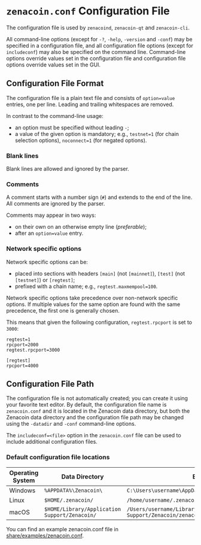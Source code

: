 # `zenacoin.conf` Configuration File

The configuration file is used by `zenacoind`, `zenacoin-qt` and `zenacoin-cli`.

All command-line options (except for `-?`, `-help`, `-version` and `-conf`) may be specified in a configuration file, and all configuration file options (except for `includeconf`) may also be specified on the command line. Command-line options override values set in the configuration file and configuration file options override values set in the GUI.

## Configuration File Format

The configuration file is a plain text file and consists of `option=value` entries, one per line. Leading and trailing whitespaces are removed.

In contrast to the command-line usage:
- an option must be specified without leading `-`;
- a value of the given option is mandatory; e.g., `testnet=1` (for chain selection options), `noconnect=1` (for negated options).

### Blank lines

Blank lines are allowed and ignored by the parser.

### Comments

A comment starts with a number sign (`#`) and extends to the end of the line. All comments are ignored by the parser.

Comments may appear in two ways:
- on their own on an otherwise empty line (_preferable_);
- after an `option=value` entry.

### Network specific options

Network specific options can be:
- placed into sections with headers `[main]` (not `[mainnet]`), `[test]` (not `[testnet]`) or `[regtest]`;
- prefixed with a chain name; e.g., `regtest.maxmempool=100`.

Network specific options take precedence over non-network specific options.
If multiple values for the same option are found with the same precedence, the
first one is generally chosen.

This means that given the following configuration, `regtest.rpcport` is set to `3000`:

```
regtest=1
rpcport=2000
regtest.rpcport=3000

[regtest]
rpcport=4000
```

## Configuration File Path

The configuration file is not automatically created; you can create it using your favorite text editor. By default, the configuration file name is `zenacoin.conf` and it is located in the Zenacoin data directory, but both the Zenacoin data directory and the configuration file path may be changed using the `-datadir` and `-conf` command-line options.

The `includeconf=<file>` option in the `zenacoin.conf` file can be used to include additional configuration files.

### Default configuration file locations

Operating System | Data Directory | Example Path
-- | -- | --
Windows | `%APPDATA%\Zenacoin\` | `C:\Users\username\AppData\Roaming\Zenacoin\zenacoin.conf`
Linux | `$HOME/.zenacoin/` | `/home/username/.zenacoin/zenacoin.conf`
macOS | `$HOME/Library/Application Support/Zenacoin/` | `/Users/username/Library/Application Support/Zenacoin/zenacoin.conf`

You can find an example zenacoin.conf file in [share/examples/zenacoin.conf](../share/examples/zenacoin.conf).
